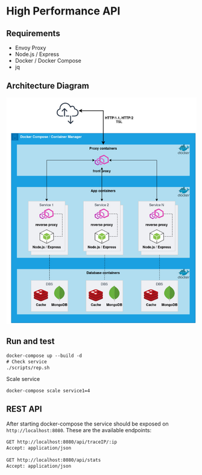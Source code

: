# High Performance API
## Requirements
- Envoy Proxy
- Node.js / Express
- Docker / Docker Compose
- jq

## Architecture Diagram
![architecture](./img/hp-architecture.jpg)

## Run and test
```shell
docker-compose up --build -d
# Check service
./scripts/rep.sh 
```
Scale service
```shell
docker-compose scale service1=4
```

## REST API
After starting docker-compose the service should be exposed on `http://localhost:8080`. These are the available endpoints:
```http request
GET http://localhost:8080/api/traceIP/:ip
Accept: application/json

GET http://localhost:8080/api/stats
Accept: application/json
```